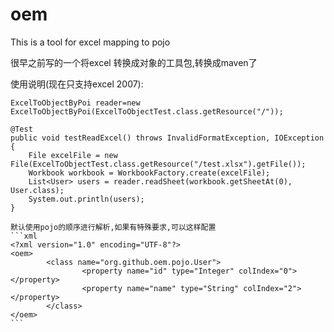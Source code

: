 oem
===

This is a tool for excel mapping to pojo

很早之前写的一个将excel 转换成对象的工具包,转换成maven了

使用说明(现在只支持excel 2007):
	
	ExcelToObjectByPoi reader=new ExcelToObjectByPoi(ExcelToObjectTest.class.getResource("/"));  

	@Test
	public void testReadExcel() throws InvalidFormatException, IOException {
		File excelFile = new File(ExcelToObjectTest.class.getResource("/test.xlsx").getFile());
		Workbook workbook = WorkbookFactory.create(excelFile);
		List<User> users = reader.readSheet(workbook.getSheetAt(0), User.class);
		System.out.println(users);
	}
	
	默认使用pojo的顺序进行解析,如果有特殊要求,可以这样配置
	```xml
	<?xml version="1.0" encoding="UTF-8"?>
	<oem>
	        <class name="org.github.oem.pojo.User">
	                <property name="id" type="Integer" colIndex="0"></property>
	                <property name="name" type="String" colIndex="2"></property>
	        </class>
	</oem>
	```
